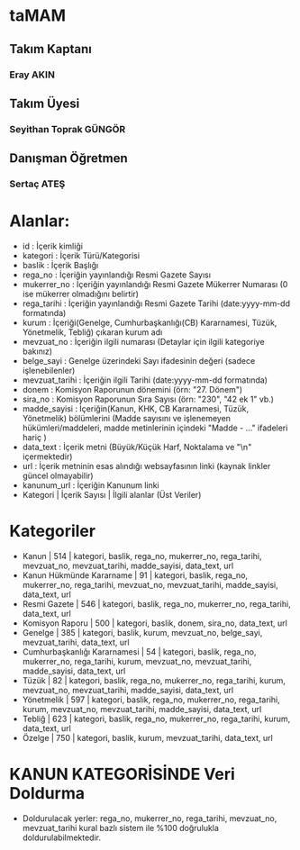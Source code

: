# taMAM

## Takım Kaptanı
### Eray AKIN

## Takım Üyesi
### Seyithan Toprak GÜNGÖR

## Danışman Öğretmen
### Sertaç ATEŞ

# Alanlar:
- id : İçerik kimliği
- kategori : İçerik Türü/Kategorisi
- baslik : İçerik Başlığı
- rega_no : İçeriğin yayınlandığı Resmi Gazete Sayısı
- mukerrer_no : İçeriğin yayınlandığı Resmi Gazete Mükerrer Numarası (0 ise mükerrer olmadığını belirtir)
- rega_tarihi : İçeriğin yayınlandığı Resmi Gazete Tarihi (date:yyyy-mm-dd formatında)
- kurum : İçeriği(Genelge, Cumhurbaşkanlığı(CB) Kararnamesi, Tüzük, Yönetmelik, Tebliğ) çıkaran kurum adı
- mevzuat_no : İçeriğin ilgili numarası (Detaylar için ilgili kategoriye bakınız)
- belge_sayi : Genelge üzerindeki Sayı ifadesinin değeri (sadece işlenebilenler)
- mevzuat_tarihi : İçeriğin ilgili Tarihi (date:yyyy-mm-dd formatında)
- donem : Komisyon Raporunun dönemini (örn: "27. Dönem")
- sira_no : Komisyon Raporunun Sıra Sayısı (örn: "230", "42 ek 1" vb.)
- madde_sayisi : İçeriğin(Kanun, KHK, CB Kararnamesi, Tüzük, Yönetmelik) bölümlerini (Madde sayısını ve işlenemeyen hükümleri/maddeleri, madde metinlerinin içindeki "Madde - ..." ifadeleri hariç )
- data_text : İçerik metni (Büyük/Küçük Harf, Noktalama ve "\n" içermektedir)
- url : İçerik metninin esas alındığı websayfasının linki (kaynak linkler güncel olmayabilir)
- kanunum_url : İçeriğin Kanunum linki
- Kategori | İçerik Sayısı | İlgili alanlar (Üst Veriler)

# Kategoriler
- Kanun | 514 | kategori, baslik, rega_no, mukerrer_no, rega_tarihi, mevzuat_no, mevzuat_tarihi, madde_sayisi, data_text, url
- Kanun Hükmünde Kararname | 91 | kategori, baslik, rega_no, mukerrer_no, rega_tarihi, mevzuat_no, mevzuat_tarihi, madde_sayisi, data_text, url
- Resmi Gazete | 546 | kategori, baslik, rega_no, mukerrer_no, rega_tarihi, data_text, url
- Komisyon Raporu | 500 | kategori, baslik, donem, sira_no, data_text, url
- Genelge | 385 | kategori, baslik, kurum, mevzuat_no, belge_sayi, mevzuat_tarihi, data_text, url
- Cumhurbaşkanlığı Kararnamesi | 54 | kategori, baslik, rega_no, mukerrer_no, rega_tarihi, kurum, mevzuat_no, mevzuat_tarihi, madde_sayisi, data_text, url
- Tüzük | 82 | kategori, baslik, rega_no, mukerrer_no, rega_tarihi, kurum, mevzuat_no, mevzuat_tarihi, madde_sayisi, data_text, url
- Yönetmelik | 597 | kategori, baslik, rega_no, mukerrer_no, rega_tarihi, kurum, mevzuat_no, mevzuat_tarihi, madde_sayisi, data_text, url
- Tebliğ | 623 | kategori, baslik, rega_no, mukerrer_no, rega_tarihi, kurum, data_text, url
- Özelge | 750 | kategori, baslik, kurum, mevzuat_tarihi, data_text, url

# KANUN KATEGORİSİNDE Veri Doldurma
- Doldurulacak yerler: rega_no, mukerrer_no, rega_tarihi, mevzuat_no, mevzuat_tarihi kural bazlı sistem ile %100 doğrulukla doldurulabilmektedir.
